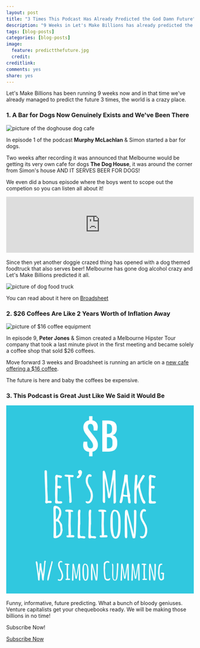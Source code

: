 ```yaml
---
layout: post
title: "3 Times This Podcast Has Already Predicted the God Damn Future"
description: "9 Weeks in Let's Make Billions has already predicted the future 3 times"
tags: [blog-posts]
categories: [blog-posts]
image:
  feature: predictthefuture.jpg
  credit: 
creditlink:
comments: yes
share: yes
---
```


Let's Make Billions has been running 9 weeks now and in that time we've already managed to predict the future 3 times, the world is a crazy place.

### 1. A Bar for Dogs Now Genuinely Exists and We've Been There

![picture of the doghouse dog cafe](https://www.broadsheet.com.au/media/cache/ab/a2/aba2d7c6aae1e13d693fbc17677eb741.jpg "Picture of The DOGHOUSE cafe")

In episode 1 of the podcast **Murphy McLachlan** & Simon started a bar for dogs.

Two weeks after recording it was announced that Melbourne would be getting its very own cafe for dogs **The Dog House**, it was around the corner from Simon's house AND IT SERVES BEER FOR DOGS!

We even did a bonus episode where the boys went to scope out the competion so you can listen all about it!

<iframe src="https://www.omnycontent.com/w/player/?orgId=f74cc2ac-5cea-4914-99d8-a67c008ca26e&programId=df7f3c35-9d13-4dc2-baa6-a67c008d8993&clipId=945134ef-886e-4a45-9b77-a67c008d9526" width="100%" height="150px" frameborder="0"></iframe>

Since then yet another doggie crazed thing has opened with a dog themed foodtruck that also serves beer! Melbourne has gone dog alcohol crazy and Let's Make Billions predicted it all.

![picture of dog food truck](https://www.broadsheet.com.au/media/cache/04/0f/040f35cfe8a31af9af8c5f53d2a4d41b.jpg "The Dog Food Truck")

You can read about it here on [Broadsheet](https://www.broadsheet.com.au/national/food-and-drink/article/melbourne-now-has-food-truck-dogs)


### 2. $26 Coffees Are Like 2 Years Worth of Inflation Away

![picture of $16 coffee equipment](https://www.broadsheet.com.au/media/cache/99/6f/996f1ad078eef60d6d6251841d932526.jpg)

In episode 9, **Peter Jones** & Simon created a Melbourne Hipster Tour company that took a last minute pivot in the first meeting and became solely a coffee shop that sold $26 coffees.

Move forward 3 weeks and Broadsheet is running an article on a [new cafe offering a $16 coffee](https://www.broadsheet.com.au/national/food-and-drink/article/asskicker-coffee).

The future is here and baby the coffees be expensive.

### 3. This Podcast is Great Just Like We Said it Would Be

![let's make billions podcast logo](/images/letsmakebillionspodcast.jpg)

Funny, informative, future predicting. What a bunch of bloody geniuses. Venture capitalists get your chequebooks ready. We will be making those billions in no time!

Subscribe Now!


<a href="http://bit.ly/predictTheFutureListicleiTunes" class="btn btn-success" >Subscribe Now</a>